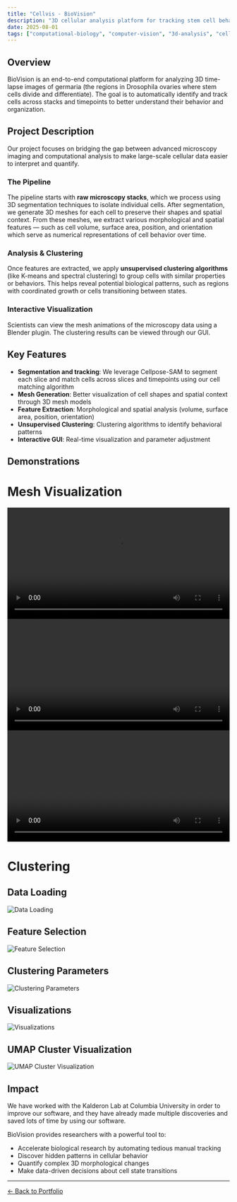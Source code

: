 ```yaml
---
title: "Cellvis - BioVision"
description: "3D cellular analysis platform for tracking stem cell behavior in Drosophila germaria"
date: 2025-08-01
tags: ["computational-biology", "computer-vision", "3d-analysis", "cell-tracking"]
---
```


## Overview

BioVision is an end-to-end computational platform for analyzing 3D time-lapse images of germaria (the regions in Drosophila ovaries where stem cells divide and differentiate). The goal is to automatically identify and track cells across stacks and timepoints to better understand their behavior and organization.

## Project Description

Our project focuses on bridging the gap between advanced microscopy imaging and computational analysis to make large-scale cellular data easier to interpret and quantify.

### The Pipeline

The pipeline starts with **raw microscopy stacks**, which we process using 3D segmentation techniques to isolate individual cells. After segmentation, we generate 3D meshes for each cell to preserve their shapes and spatial context. From these meshes, we extract various morphological and spatial features — such as cell volume, surface area, position, and orientation which serve as numerical representations of cell behavior over time.

### Analysis & Clustering

Once features are extracted, we apply **unsupervised clustering algorithms** (like K-means and spectral clustering) to group cells with similar properties or behaviors. This helps reveal potential biological patterns, such as regions with coordinated growth or cells transitioning between states.

### Interactive Visualization

Scientists can view the mesh animations of the microscopy data using a Blender plugin. The clustering results can be viewed through our GUI.

## Key Features

- **Segmentation and tracking**: We leverage Cellpose-SAM to segment each slice and match cells across slices and timepoints using our cell matching algorithm
- **Mesh Generation**: Better visualization of cell shapes and spatial context through 3D mesh models
- **Feature Extraction**: Morphological and spatial analysis (volume, surface area, position, orientation)
- **Unsupervised Clustering**: Clustering algorithms to identify behavioral patterns
- **Interactive GUI**: Real-time visualization and parameter adjustment

## Demonstrations

# Mesh Visualization
<video width="100%" controls>
  <source src="/videos/output1.mp4" type="video/mp4">
  Your browser does not support the video tag.
</video>

<video width="100%" controls>
  <source src="/videos/output2.mp4" type="video/mp4">
  Your browser does not support the video tag.
</video>

<video width="100%" controls>
  <source src="/videos/output3.mp4" type="video/mp4">
  Your browser does not support the video tag.
</video>

# Clustering

## Data Loading
![Data Loading](/images/image1.png)
## Feature Selection
![Feature Selection](/images/image2.png)
## Clustering Parameters
![Clustering Parameters](/images/image3.png)
## Visualizations
![Visualizations](/images/image4.png)
## UMAP Cluster Visualization
![UMAP Cluster Visualization](/images/image5.png)

## Impact

We have worked with the Kalderon Lab at Columbia University in order to improve our software, and they have already made multiple discoveries and saved lots of time by using our software.

BioVision provides researchers with a powerful tool to:
- Accelerate biological research by automating tedious manual tracking
- Discover hidden patterns in cellular behavior
- Quantify complex 3D morphological changes
- Make data-driven decisions about cell state transitions

---

[← Back to Portfolio](/)